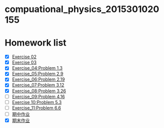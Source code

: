 # compuational_physics_2015301020155
# Homework list
- [x] [Exercise 02](https://github.com/yuyuwei/compuational_physics_2015301020155/blob/master/Exercise_02)
- [x] [Exercise 03](https://github.com/yuyuwei/compuational_physics_2015301020155/blob/master/homework%203.py)
- [x] [Exercise_04:Problem 1.3](https://www.zybuluo.com/yuyuwei/note/1011242)
- [x] [Exercise_05:Problem 2.9](https://www.zybuluo.com/yuyuwei/note/1011425)
- [x] [Exercise_06:Problem 2.19](https://www.zybuluo.com/yuyuwei/note/922437)
- [x] [Exercise_07:Problem 3.12](https://www.zybuluo.com/yuyuwei/note/1011464)
- [x] [Exercise_08:Problem 3.26](https://www.zybuluo.com/yuyuwei/note/1011465)
- [ ] [Exercise_09:Problem 4.16](https://github.com/yuyuwei/compuational_physics_2015301020155/blob/master/Exercise_11:Chapter%204%20problem%204.11:The%20percession%20of%20Mercury)
- [ ] [Exercise 10:Problem 5.3](https://github.com/yuyuwei/compuational_physics_2015301020155/blob/master/Exercise_12:Chapter%204%20problem%204.18:The%20Kirkwood%20Gap)
- [ ] [Exercise_11:Problem 6.6](https://github.com/yuyuwei/compuational_physics_2015301020155/blob/master/Exercise_13:Chapter%205%20problem%205.7:The%20Jacobi%20method%20v.s.%20The%20SOR%20algorithm)
- [ ] [期中作业](https://github.com/yuyuwei/compuational_physics_2015301020155/blob/master/Exercise_14:Chapter%206%20problem%206.15:The%20realistic%20string%20problem)
- [x] [期末作业](https://www.zybuluo.com/yuyuwei/note/1011468)

